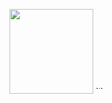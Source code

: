 
<span><img src="https://github-readme-stats.vercel.app/api/top-langs/?username=bona373737&layout=compact&theme=vue" height=150></span>
<span>```</span>



